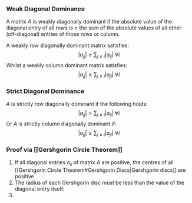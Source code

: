 ### Weak Diagonal Dominance
A matrix $A$ is weakly diagonally dominant if the absolute value of the diagonal entry of all rows is $\geq$ the sum of the absolute values of all other (off-diagonal) entries of those rows or column.

A weakly row diagonally dominant matrix satisfies:
$$|a_{jj}| \geq \sum_{j\neq{i}}\limits{|a_{ij}|}\ \forall i$$
Whilst a weakly column dominant matrix satisfies:
$$|a_{jj}| \geq \sum_{j\neq{i}}\limits{|a_{ji}|}\ \forall i$$

### Strict Diagonal Dominance
$A$ is strictly row diagonally dominant if the following holds:
$$|a_{jj}| > \sum_{j\neq{i}}\limits{|a_{ij}|}\ \forall i$$
Or $A$ is strictly column diagonally dominant if:
$$|a_{jj}| \geq \sum_{j\neq{i}}\limits{|a_{ji}|}\ \forall i$$

### Proof via [[Gershgorin Circle Theorem]]
1. If all diagonal entries $a_{ii}$ of matrix $A$ are positive, the centres of all [[Gershgorin Circle Theorem#Gershgorin Discs|Gershgorin discs]] are positive
2. The radius of each Gershgorin disc *must* be less than the value of the diagonal entry itself:
3. 
